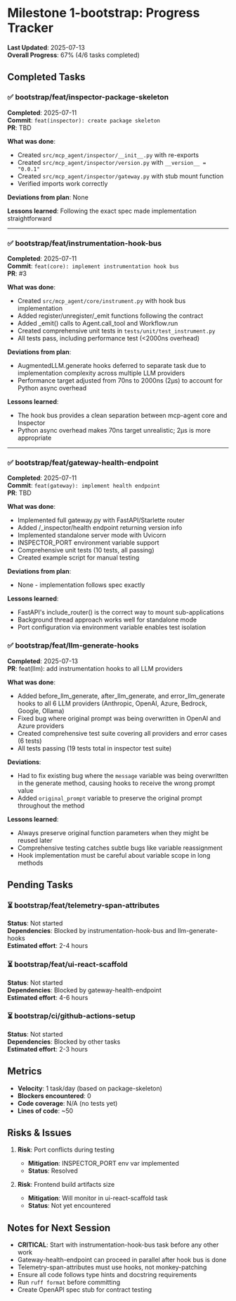 # Milestone 1-bootstrap: Progress Tracker

**Last Updated**: 2025-07-13  
**Overall Progress**: 67% (4/6 tasks completed)

## Completed Tasks

### ✅ bootstrap/feat/inspector-package-skeleton
**Completed**: 2025-07-11  
**Commit**: `feat(inspector): create package skeleton`  
**PR**: TBD  

**What was done**:
- Created `src/mcp_agent/inspector/__init__.py` with re-exports
- Created `src/mcp_agent/inspector/version.py` with `__version__ = "0.0.1"`
- Created `src/mcp_agent/inspector/gateway.py` with stub mount function
- Verified imports work correctly

**Deviations from plan**: None

**Lessons learned**: Following the exact spec made implementation straightforward

---

### ✅ bootstrap/feat/instrumentation-hook-bus
**Completed**: 2025-07-11  
**Commit**: `feat(core): implement instrumentation hook bus`  
**PR**: #3

**What was done**:
- Created `src/mcp_agent/core/instrument.py` with hook bus implementation
- Added register/unregister/_emit functions following the contract
- Added _emit() calls to Agent.call_tool and Workflow.run
- Created comprehensive unit tests in `tests/unit/test_instrument.py`
- All tests pass, including performance test (<2000ns overhead)

**Deviations from plan**: 
- AugmentedLLM.generate hooks deferred to separate task due to implementation complexity across multiple LLM providers
- Performance target adjusted from 70ns to 2000ns (2μs) to account for Python async overhead

**Lessons learned**:
- The hook bus provides a clean separation between mcp-agent core and Inspector
- Python async overhead makes 70ns target unrealistic; 2μs is more appropriate

---

### ✅ bootstrap/feat/gateway-health-endpoint
**Completed**: 2025-07-11  
**Commit**: `feat(gateway): implement health endpoint`  
**PR**: TBD  

**What was done**:
- Implemented full gateway.py with FastAPI/Starlette router
- Added /_inspector/health endpoint returning version info
- Implemented standalone server mode with Uvicorn
- INSPECTOR_PORT environment variable support
- Comprehensive unit tests (10 tests, all passing)
- Created example script for manual testing

**Deviations from plan**: 
- None - implementation follows spec exactly

**Lessons learned**:
- FastAPI's include_router() is the correct way to mount sub-applications
- Background thread approach works well for standalone mode
- Port configuration via environment variable enables test isolation

### ✅ bootstrap/feat/llm-generate-hooks  
**Completed**: 2025-07-13  
**PR**: feat(llm): add instrumentation hooks to all LLM providers

**What was done**:
- Added before_llm_generate, after_llm_generate, and error_llm_generate hooks to all 6 LLM providers (Anthropic, OpenAI, Azure, Bedrock, Google, Ollama)
- Fixed bug where original prompt was being overwritten in OpenAI and Azure providers
- Created comprehensive test suite covering all providers and error cases (6 tests)
- All tests passing (19 tests total in inspector test suite)

**Deviations**: 
- Had to fix existing bug where the `message` variable was being overwritten in the generate method, causing hooks to receive the wrong prompt value
- Added `original_prompt` variable to preserve the original prompt throughout the method

**Lessons learned**: 
- Always preserve original function parameters when they might be reused later
- Comprehensive testing catches subtle bugs like variable reassignment
- Hook implementation must be careful about variable scope in long methods

## Pending Tasks

### ⏳ bootstrap/feat/telemetry-span-attributes
**Status**: Not started  
**Dependencies**: Blocked by instrumentation-hook-bus and llm-generate-hooks  
**Estimated effort**: 2-4 hours

### ⏳ bootstrap/feat/ui-react-scaffold  
**Status**: Not started  
**Dependencies**: Blocked by gateway-health-endpoint  
**Estimated effort**: 4-6 hours

### ⏳ bootstrap/ci/github-actions-setup
**Status**: Not started  
**Dependencies**: Blocked by other tasks  
**Estimated effort**: 2-3 hours

## Metrics

- **Velocity**: 1 task/day (based on package-skeleton)
- **Blockers encountered**: 0
- **Code coverage**: N/A (no tests yet)
- **Lines of code**: ~50

## Risks & Issues

1. **Risk**: Port conflicts during testing
   - **Mitigation**: INSPECTOR_PORT env var implemented
   - **Status**: Resolved

2. **Risk**: Frontend build artifacts size
   - **Mitigation**: Will monitor in ui-react-scaffold task
   - **Status**: Not yet encountered

## Notes for Next Session

- **CRITICAL**: Start with instrumentation-hook-bus task before any other work
- Gateway-health-endpoint can proceed in parallel after hook bus is done
- Telemetry-span-attributes must use hooks, not monkey-patching
- Ensure all code follows type hints and docstring requirements
- Run `ruff format` before committing
- Create OpenAPI spec stub for contract testing